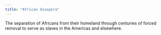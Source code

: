 ```yaml
---
title: "African diaspora"
---
```

The separation of Africans from their homeland through centuries of forced removal to serve as slaves in the Americas and elsewhere.

